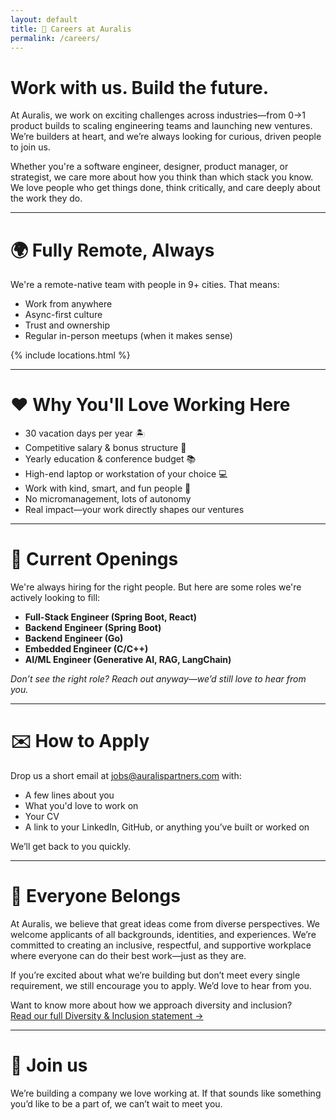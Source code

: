 ```yaml
---
layout: default
title: 💼 Careers at Auralis
permalink: /careers/
---
```


# Work with us. Build the future.

At Auralis, we work on exciting challenges across industries—from 0→1 product builds to scaling engineering teams and launching new ventures. We’re builders at heart, and we’re always looking for curious, driven people to join us.

Whether you're a software engineer, designer, product manager, or strategist, we care more about how you think than which stack you know. We love people who get things done, think critically, and care deeply about the work they do.

---

# 🌍 Fully Remote, Always

We're a remote-native team with people in 9+ cities. That means:

- Work from anywhere  
- Async-first culture  
- Trust and ownership  
- Regular in-person meetups (when it makes sense)  

{% include locations.html %}

---

# ❤️ Why You'll Love Working Here

- 30 vacation days per year 🏝️  
- Competitive salary & bonus structure 💸  
- Yearly education & conference budget 📚  
- High-end laptop or workstation of your choice 💻  
- Work with kind, smart, and fun people 🎉  
- No micromanagement, lots of autonomy  
- Real impact—your work directly shapes our ventures  

---

# 📌 Current Openings

We're always hiring for the right people. But here are some roles we're actively looking to fill:

- **Full-Stack Engineer (Spring Boot, React)**
- **Backend Engineer (Spring Boot)**
- **Backend Engineer (Go)**
- **Embedded Engineer (C/C++)**
- **AI/ML Engineer (Generative AI, RAG, LangChain)**  

*Don’t see the right role? Reach out anyway—we’d still love to hear from you.*

---

# ✉️ How to Apply

Drop us a short email at [jobs@auralispartners.com](mailto:jobs@auralispartners.com) with:

- A few lines about you  
- What you'd love to work on  
- Your CV
- A link to your LinkedIn, GitHub, or anything you’ve built or worked on 

We’ll get back to you quickly. 

---

# 🌈 Everyone Belongs

At Auralis, we believe that great ideas come from diverse perspectives. We welcome applicants of all backgrounds, identities, and experiences. We’re committed to creating an inclusive, respectful, and supportive workplace where everyone can do their best work—just as they are.

If you’re excited about what we’re building but don’t meet every single requirement, we still encourage you to apply. We’d love to hear from you.

Want to know more about how we approach diversity and inclusion?  
[Read our full Diversity & Inclusion statement →](/diversity/)

---

# 👋 Join us

We’re building a company we love working at. If that sounds like something you’d like to be a part of, we can’t wait to meet you.
